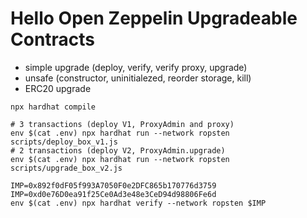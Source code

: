 # Hello Open Zeppelin Upgradeable Contracts

- simple upgrade (deploy, verify, verify proxy, upgrade)
- unsafe (constructor, uninitialezed, reorder storage, kill)
- ERC20 upgrade

```shell
npx hardhat compile

# 3 transactions (deploy V1, ProxyAdmin and proxy)
env $(cat .env) npx hardhat run --network ropsten scripts/deploy_box_v1.js
# 2 transactions (deploy V2, ProxyAdmin.upgrade)
env $(cat .env) npx hardhat run --network ropsten scripts/upgrade_box_v2.js

IMP=0x892f0dF05f993A7050F0e2DFC865b170776d3759
IMP=0xd0e76D0ea91f25Ce0Ad3e48e3CeD94d98806Fe6d
env $(cat .env) npx hardhat verify --network ropsten $IMP
```
